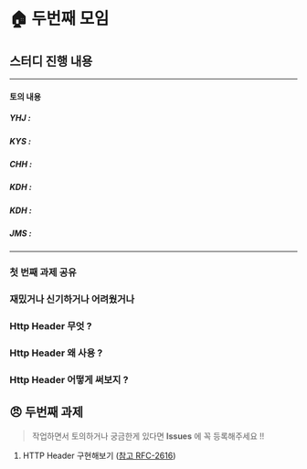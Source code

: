 # :house: 두번째 모임

## 스터디 진행 내용

<hr>

#### 토의 내용

##### YHJ : 
##### KYS : 
##### CHH : 
##### KDH : 
##### KDH : 
##### JMS : 

<hr>

### 첫 번째 과제 공유

### 재밌거나 신기하거나 어려웠거나

### Http Header 무엇 ?

### Http Header 왜 사용 ?

### Http Header 어떻게 써보지 ?

## :angry: 두번째 과제

> 작업하면서 토의하거나 궁금한게 있다면 **Issues** 에 꼭 등록해주세요 !!

1. HTTP Header 구현해보기 ([참고 RFC-2616](https://tools.ietf.org/html/rfc2616#page-31))
